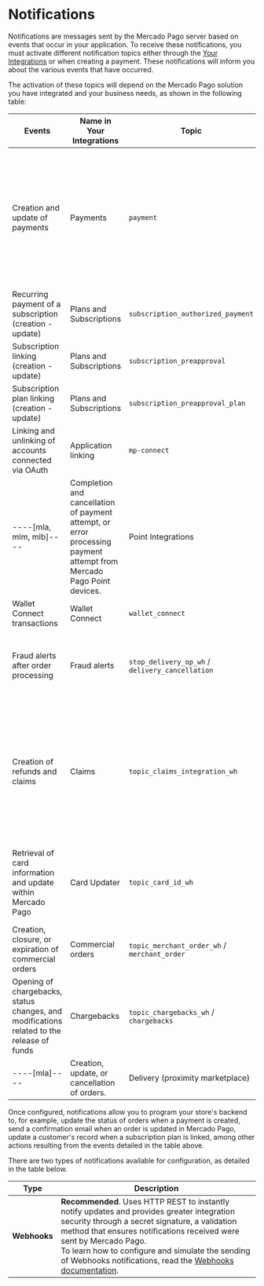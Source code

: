 # Notifications

Notifications are messages sent by the Mercado Pago server based on events that occur in your application. To receive these notifications, you must activate different notification topics either through the [Your Integrations](/developers/panel/app) or when creating a payment. These notifications will inform you about the various events that have occurred. 

The activation of these topics will depend on the Mercado Pago solution you have integrated and your business needs, as shown in the following table:

| Events | Name in Your Integrations | Topic | Associated products |
|---|---|---|---|
| Creation and update of payments | Payments | `payment` | Checkout ----[mlb]----Transparente ----------------[mla, mlu, mlc, mlm, mco, mpe]----API------------<br>Checkout Pro<br>Checkout Bricks<br>Subscriptions<br>----[mla, mlm, mlb]----Mercado Pago Point (only for IPN)------------<br>Wallet Connect |
| Recurring payment of a subscription (creation - update) | Plans and Subscriptions | `subscription_authorized_payment` | Subscriptions |
| Subscription linking (creation - update) | Plans and Subscriptions | `subscription_preapproval` | Subscriptions |
| Subscription plan linking (creation - update) | Plans and Subscriptions | `subscription_preapproval_plan` | Subscriptions |
| Linking and unlinking of accounts connected via OAuth | Application linking | `mp-connect` | All products that have implemented OAuth |
----[mla, mlm, mlb]----| Completion and cancellation of payment attempt, or error processing payment attempt from Mercado Pago Point devices. | Point Integrations | `point_integration_wh` / `point_integration_ipn` | Mercado Pago Point |------------
| Wallet Connect transactions | Wallet Connect | `wallet_connect` | Wallet Connect |
| Fraud alerts after order processing | Fraud alerts | `stop_delivery_op_wh` / `delivery_cancellation` | Checkout ----[mlb]----Transparente ----------------[mla, mlu, mlc, mlm, mco, mpe]----API------------<br>Checkout Pro |
| Creation of refunds and claims | Claims | `topic_claims_integration_wh` | Checkout ----[mlb]----Transparente ----------------[mla, mlu, mlc, mlm, mco, mpe]----API------------<br>Checkout Pro<br>Checkout Bricks<br>Subscriptions<br>----[mla, mlm, mlb]----Mercado Pago Point------------<br>QR Code<br>Wallet Connect |
| Retrieval of card information and update within Mercado Pago | Card Updater | `topic_card_id_wh` | Checkout Pro<br>Checkout ----[mlb]----Transparente ----------------[mla, mlu, mlc, mlm, mco, mpe]----API------------<br>Checkout Bricks |
| Creation, closure, or expiration of commercial orders | Commercial orders | `topic_merchant_order_wh` / `merchant_order` | Checkout Pro<br>QR Code  |
| Opening of chargebacks, status changes, and modifications related to the release of funds | Chargebacks | `topic_chargebacks_wh` / `chargebacks` | Checkout Pro<br>Checkout ----[mlb]----Transparente ----------------[mla, mlu, mlc, mlm, mco, mpe]----API------------<br>Checkout Bricks |
----[mla]----| Creation, update, or cancellation of orders. | Delivery (proximity marketplace) | `delivery` | MP Delivery |------------

Once configured, notifications allow you to program your store's backend to, for example, update the status of orders when a payment is created, send a confirmation email when an order is updated in Mercado Pago, update a customer's record when a subscription plan is linked, among other actions resulting from the events detailed in the table above.

There are two types of notifications available for configuration, as detailed in the table below.

| Type | Description |
| --- | --- |
| **Webhooks** | **Recommended**. Uses HTTP REST to instantly notify updates and provides greater integration security through a secret signature, a validation method that ensures notifications received were sent by Mercado Pago.<br> To learn how to configure and simulate the sending of Webhooks notifications, read the [Webhooks documentation](/developers/en//docs/your-integrations/notifications/webhooks). |